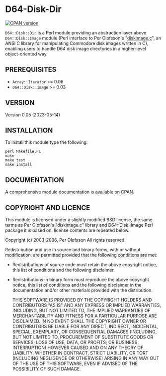 D64-Disk-Dir
============

[![CPAN version](https://badge.fury.io/pl/D64-Disk-Dir.png)](https://metacpan.org/pod/D64::Disk::Dir)

`D64::Disk::Dir` is a Perl module providing an abstraction layer above `D64::Disk::Image` module (Perl interface to Per Olofsson's "[diskimage.c](https://paradroid.automac.se/diskimage/)", an ANSI C library for manipulating Commodore disk images written in C), enabling users to handle D64 disk image directories in a higher-level object-oriented way.

PREREQUISITES
-------------

* `Array::Iterator` >= 0.06
* `D64::Disk::Image` >= 0.03

VERSION
-------

Version 0.05 (2023-05-14)

INSTALLATION
------------

To install this module type the following:

    perl Makefile.PL
    make
    make test
    make install

DOCUMENTATION
-------------

A comprehensive module documentation is available on [CPAN](https://metacpan.org/pod/D64::Disk::Dir).

COPYRIGHT AND LICENCE
---------------------

This module is licensed under a slightly modified BSD license, the same terms as Per Olofsson's "diskimage.c" library and D64::Disk::Image Perl package it is based on, license contents are repeated below.

Copyright (c) 2003-2006, Per Olofsson
All rights reserved.

Redistribution and use in source and binary forms, with or without modification, are permitted provided that the following conditions are met:

* Redistributions of source code must retain the above copyright notice, this list of conditions and the following disclaimer.
* Redistributions in binary form must reproduce the above copyright notice, this list of conditions and the following disclaimer in the documentation and/or other materials provided with the distribution.

    THIS SOFTWARE IS PROVIDED BY THE COPYRIGHT HOLDERS AND CONTRIBUTORS "AS IS" AND ANY EXPRESS OR IMPLIED WARRANTIES, INCLUDING, BUT NOT LIMITED TO, THE IMPLIED WARRANTIES OF MERCHANTABILITY AND FITNESS FOR A PARTICULAR PURPOSE ARE DISCLAIMED. IN NO EVENT SHALL THE COPYRIGHT OWNER OR CONTRIBUTORS BE LIABLE FOR ANY DIRECT, INDIRECT, INCIDENTAL, SPECIAL, EXEMPLARY, OR CONSEQUENTIAL DAMAGES (INCLUDING, BUT NOT LIMITED TO, PROCUREMENT OF SUBSTITUTE GOODS OR SERVICES; LOSS OF USE, DATA, OR PROFITS; OR BUSINESS INTERRUPTION) HOWEVER CAUSED AND ON ANY THEORY OF LIABILITY, WHETHER IN CONTRACT, STRICT LIABILITY, OR TORT (INCLUDING NEGLIGENCE OR OTHERWISE) ARISING IN ANY WAY OUT OF THE USE OF THIS SOFTWARE, EVEN IF ADVISED OF THE POSSIBILITY OF SUCH DAMAGE.
